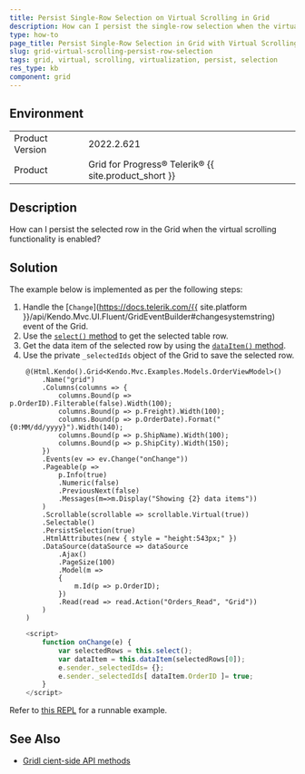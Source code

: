 ```yaml
---
title: Persist Single-Row Selection on Virtual Scrolling in Grid
description: How can I persist the single-row selection when the virtual scrolling functionality of the Grid is enabled?
type: how-to
page_title: Persist Single-Row Selection in Grid with Virtual Scrolling
slug: grid-virtual-scrolling-persist-row-selection
tags: grid, virtual, scrolling, virtualization, persist, selection
res_type: kb
component: grid
---
```


## Environment

<table>
	<tbody>
		<tr>
			<td>Product Version</td>
			<td>2022.2.621</td>
		</tr>
		<tr>
			<td>Product</td>
			<td>Grid for Progress® Telerik® {{ site.product_short }}</td>
		</tr>
	</tbody>
</table>

## Description

How can I persist the selected row in the Grid when the virtual scrolling functionality is enabled?

## Solution

The example below is implemented as per the following steps:

1. Handle the [`Change`](https://docs.telerik.com/{{ site.platform }}/api/Kendo.Mvc.UI.Fluent/GridEventBuilder#changesystemstring) event of the Grid.
1. Use the [`select()` method](https://docs.telerik.com/kendo-ui/api/javascript/ui/grid/methods/select) to get the selected table row.
1. Get the data item of the selected row by using the [`dataItem()` method](https://docs.telerik.com/kendo-ui/api/javascript/ui/grid/methods/dataitem).
1. Use the private `_selectedIds` object of the Grid to save the selected row.


```Index.cshtml
    @(Html.Kendo().Grid<Kendo.Mvc.Examples.Models.OrderViewModel>()    
        .Name("grid")
        .Columns(columns => {
            columns.Bound(p => p.OrderID).Filterable(false).Width(100);
            columns.Bound(p => p.Freight).Width(100);
            columns.Bound(p => p.OrderDate).Format("{0:MM/dd/yyyy}").Width(140);
            columns.Bound(p => p.ShipName).Width(100);
            columns.Bound(p => p.ShipCity).Width(150);
        })
        .Events(ev => ev.Change("onChange"))
        .Pageable(p =>
            p.Info(true)
            .Numeric(false)
            .PreviousNext(false)
            .Messages(m=>m.Display("Showing {2} data items"))
        )
        .Scrollable(scrollable => scrollable.Virtual(true))
        .Selectable()
        .PersistSelection(true)
        .HtmlAttributes(new { style = "height:543px;" })
        .DataSource(dataSource => dataSource
            .Ajax()
            .PageSize(100)
            .Model(m =>
            {
                m.Id(p => p.OrderID);
            })
            .Read(read => read.Action("Orders_Read", "Grid"))
        )
    )
```
```JavaScript
    <script>
        function onChange(e) {
            var selectedRows = this.select();
            var dataItem = this.dataItem(selectedRows[0]);
            e.sender._selectedIds= {};
            e.sender._selectedIds[ dataItem.OrderID ]= true;
        }
    </script>
```

Refer to [this REPL](https://netcorerepl.telerik.com/cGuAGClJ24i9B8RT11) for a runnable example.

## See Also
 * [Gridl cient-side API methods](https://docs.telerik.com/kendo-ui/api/javascript/ui/grid#methods)
